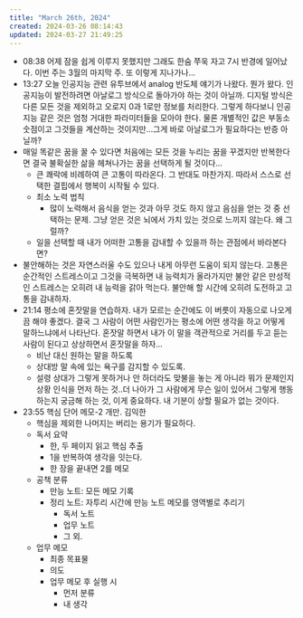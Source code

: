 ```yaml
---
title: "March 26th, 2024"
created: 2024-03-26 08:14:43
updated: 2024-03-27 21:49:25
---
```

  * 08:38 어제 잠을 쉽게 이루지 못했지만 그래도 한숨 쭈욱 자고 7시 반경에 일어났다. 이번 주는 3월의 마지막 주. 또 이렇게 지나가나...
  * 13:27 오늘 인공지능 관련 유투브에서 analog 반도체 얘기가 나왔다. 뭔가 왔다. 인공지능이 발전하려면 아날로그 방식으로 돌아가야 하는 것이 아닐까. 디지털 방식은 다른 모든 것을 제외하고 오로지 0과 1로만 정보를 처리한다. 그렇게 하다보니 인공지능 같은 것은 엄청 거대한 파라미터들을 모아야 한다. 물론 개별적인 값은 부동소숫점이고 그것들을 계산하는 것이지만...그게 바로 아날로그가 필요하다는 반증 아닐까?
  * 매일 똑같은 꿈을 꿀 수 있다면 처음에는 모든 것을 누리는 꿈을 꾸겠지만 반복한다면 결국 불확실한 삶을 헤쳐나가는 꿈을 선택하게 될 것이다...
    * 큰 쾌락에 비례하여 큰 고통이 따라온다. 그 반대도 마찬가지. 따라서 스스로 선택한 결핍에서 행복이 시작될 수 있다.
    * 최소 노력 법칙
      * 많이 노력해서 음식을 얻는 것과 아무 것도 하지 않고 음심을 얻는 것 중 선택하는 문제. 그냥 얻은 것은 뇌에서 가치 있는 것으로 느끼지 않는다. 왜 그럴까? 
    * 일을 선택할 때 내가 어떠한 고통을 감내할 수 있을까 하는 관점에서 바라본다면?
  * 불안해하는 것은 자연스러울 수도 있으나 내게 아무런 도움이 되지 않는다. 고통은 순간적인 스트레스이고 그것을 극복하면 내 능력치가 올라가지만 불안 같은 만성적인 스트레스는 오히려 내 능력을 갉아 먹는다. 불안해 할 시간에 오히려 도전하고 고통을 감내하자.
  * 21:14 평소에 혼잣말을 연습하자. 내가 모르는 순간에도 이 버릇이 자동으로 나오게끔 해야 좋겠다. 결국 그 사람이 어떤 사람인가는 평소에 어떤 생각을 하고 어떻게 말하느냐에서 나타난다. 혼잣말 하면서 내가 이 말을 객관적으로 거리를 두고 듣는 사람이 된다고 상상하면서 혼잣말을 하자...
    * 비난 대신 원하는 말을 하도록
    * 상대방 말 속에 있는 욕구를 감지할 수 있도록.
    * 설령 상대가 그렇게 못하거나 안 하더라도 맞불을 놓는 게 아니라 뭐가 문제인지 상황 인식을 먼저 하는 것..더 나아가 그 사람에게 무슨 일이 있어서 그렇게 행동하는지 궁금해 하는 것, 이게 중요하다. 내 기분이 상할 필요가 없는 것이다.
  * 23:55 핵심 단어 메모-2 개만. 김익한
    * 핵심을 제외한 나머지는 버리는 용기가 필요하다.
    * 독서 요약
      * 한, 두 페이지 읽고 핵심 추출
      *  1을 반복하여 생각을 잇는다.
      * 한 장을 끝내면 2를 메모
    * 공책 분류
      * 만능 노트: 모든 메모 기록
      * 정리 노트: 자투리 시간에 만능 노트 메모를 영역별로 추리기
        * 독서 노트
        * 업무 노트
        * 그 외.
    * 업무 메모
      * 최종 목표물
      * 의도
      * 업무 메모 후 실행 시
        * 먼저 분류
        * 내 생각